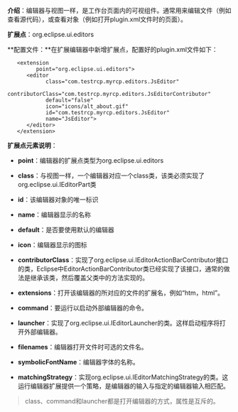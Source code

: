 **介绍**：编辑器与视图一样，是工作台页面内的可视组件。通常用来编辑文件（例如查看源代码），或查看对象（例如打开plugin.xml文件时的页面）。

**扩展点**：org.eclipse.ui.editors

**配置文件：**在扩展编辑器中新增扩展点，配置好的plugin.xml文件如下：

```
   <extension
         point="org.eclipse.ui.editors">
      <editor
            class="com.testrcp.myrcp.editors.JsEditor"
            contributorClass="com.testrcp.myrcp.editors.JsEditorContributor"
            default="false"
            icon="icons/alt_about.gif"
            id="com.testrcp.myrcp.editors.JsEditor"
            name="JsEditor">
      </editor>
   </extension>
```

**扩展点元素说明**：

* **point**：编辑器的扩展点类型为org.eclipse.ui.editors
* **class**：与视图一样，一个编辑器对应一个class类，该类必须实现了org.eclipse.ui.IEditorPart类
* **id**：该编辑器对象的唯一标识
* **name**：编辑器显示的名称
* **default**：是否要使用默认的编辑器
* **icon**：编辑器显示的图标
* **contributorClass**：实现了org.eclipse.ui.IEditorActionBarContributor接口的类，Eclipse中EditorActionBarContributor类已经实现了该接口，通常的做法是继承该类，然后覆盖父类中的方法实现的。

* **extensions**：打开该编辑器的所对应的文件的扩展名，例如“htm，html”。

* **command**：要运行以启动外部编辑器的命令。

* **launcher**：实现了org.eclipse.ui.IEditorLauncher的类。这样启动程序将打开外部编辑器。

* **filenames**：编辑器打开文件时可选的文件名。

* **symbolicFontName**：编辑器字体的名称。

* **matchingStrategy**：实现org.eclipse.ui.IEditorMatchingStrategy的类。这运行编辑器扩展提供一个策略，是编辑器的输入与指定的编辑器输入相匹配。

> class、command和launcher都是打开编辑器的方式，属性是互斥的。



